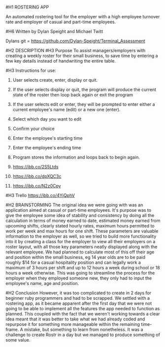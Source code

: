 #H1 ROSTERING APP

An automated rostering tool for the employer with a high employee turnover rate and employer of casual and part-time employees. 

#H6 Written by Dylan Speight and Michael Twitt

Dylans git = https://github.com/Dylan-Speight/Terminal_Assessment

#H2 DESCRIPTION
#H3 Purpose
To assist managers/employers with creating a weekly roster for their small business, to save time by entering a few key details instead of handwriting the entire table.

#H3 Instructions for use:
1. User selects create, enter, display or quit.
2. If the user selects display or quit, the program will produce the current state of the roster then loop back again or exit the program
3. If the user selects edit or enter, they will be prompted to enter either a current employee's name (edit) or a new one (enter).
4. Select which day you want to edit
5. Confirm your choice
6. Enter the employee's starting time
7. Enter the employee's ending time
8. Program stores the information and loops back to begin again.

1. https://ibb.co/2S5Ltds
2. https://ibb.co/dpXQC3c
3. https://ibb.co/N2z0Cpy

#H3 Trello
https://ibb.co/4YjQphV

#H2 BRAINSTORMING
The original idea we were going with was an application aimed at casual or part-time employees.
It's purpose was to give the employee some idea of stability and consistency by doing all the calculation in terms of money earned to date, estimated money earned from upcoming shifts, clearly stated hourly rates, maximum hours permitted to work per week and max hours for one shift. These parameters are valuable information to the employer as well, so we tried to build more functionality into it by creating a class for the employer to view all their employers on a roster layout, with all those key parameters neatly displayed along with the relevant employee. We had planned to calculate most of this off their age and position within the small business, eg 14 year olds are to be paid roughly $14 for a casual hospitality position and can legally work a maximum of 3 hours per shift and up to 12 hours a week during school or 18 hours a week otherwise. This was going to streamline the process for the employer when they employed someone new, they only had to input the employee's name, age and position. 


#H2 Conclusion
However, it was too complicated to create in 2 days for beginner ruby programmers and had to be scrapped. We settled with a rostering app, as it became apparent after the first day that we were not going to be able to implement all the features the app needed to function as planned. This coupled with the fact that we weren't working towards a clear idea meant that it was better to take what we had already coded and repurpose it for something more manageable within the remaining time-frame. A mistake, but something to learn from nonetheless. It was a challenge to create Rostr in a day but we managed to produce something of some value.